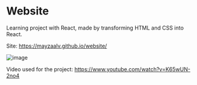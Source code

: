 # Website
Learning project with React, made by transforming HTML and CSS into React.

Site: https://mayzaalv.github.io/website/

![image](https://github.com/MayzaAlv/website/assets/89316731/2913eed5-742d-43ed-bf8f-343ab1d0a584)

Video used for the project: https://www.youtube.com/watch?v=K65wUN-2no4
